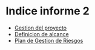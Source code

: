 # Indice informe 2

- [Gestion del proyecto](GestionDelProyecto.md)
- [Definicion de alcance](DefinicionDeAlcance.md)
- [Plan de Gestion de Riesgos](PlanDeGestiónDeRiesgos.md)
